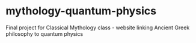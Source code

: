 # mythology-quantum-physics
Final project for Classical Mythology class - website linking Ancient Greek philosophy to quantum physics
